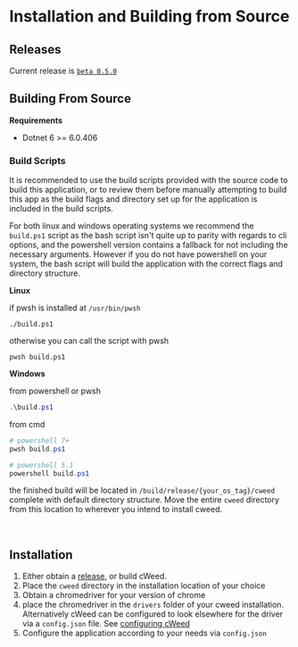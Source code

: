 
# Installation and Building from Source

## Releases 

Current release is [`beta 0.5.0`]()

## Building From Source

**Requirements**

- Dotnet 6 >= 6.0.406

### Build Scripts 

It is recommended to use the build scripts provided with the source code to build this application, or to review them 
before manually attempting to build this app as the build flags and directory set up for the application is included in 
the build scripts.

For both linux and windows operating systems we recommend the `build.ps1` script as the bash script isn't quite up to 
parity with regards to cli options, and the powershell version contains a fallback for not including the necessary 
arguments. However if you do not have powershell on your system, the bash script will build the application with the 
correct flags and directory structure. 

**Linux**

if pwsh is installed at `/usr/bin/pwsh`

```shell
./build.ps1
```
otherwise you can call the script with pwsh

```shell
pwsh build.ps1
```
**Windows**

from powershell or pwsh 
```powershell
.\build.ps1
```

from cmd
```powershell
# powershell 7+
pwsh build.ps1
```
```powershell
# powershell 5.1
powershell build.ps1
```

the finished build will be located in `/build/release/{your_os_tag}/cweed` complete with default directory structure.
Move the entire `cweed` directory from this location to wherever you intend to install cweed.  

<br />

## Installation 

<!-- TODO: set up release hyperlink -->
1. Either obtain a [release](), or build cWeed. 
2. Place the `cweed` directory in the installation location of your choice 
3. Obtain a chromedriver for your version of chrome 
4. place the chromedriver in the `drivers` folder of your cweed installation. 
Alternatively cWeed can be configured to look elsewhere for the driver via a 
`config.json` file. See [configuring cWeed]()
5. Configure the application according to your needs via `config.json`
